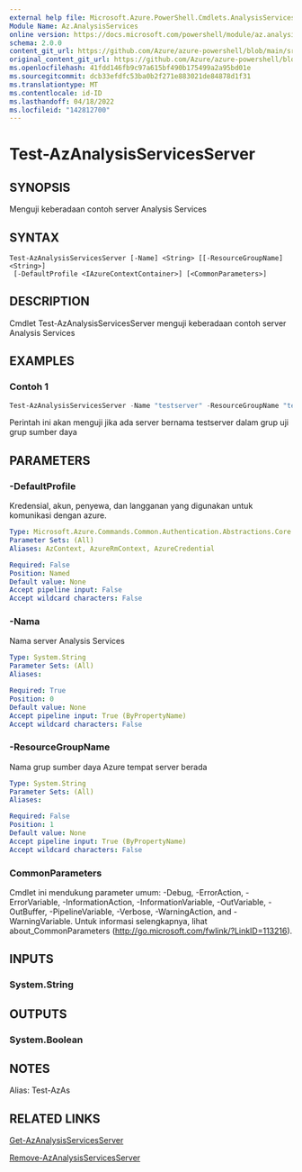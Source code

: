 ```yaml
---
external help file: Microsoft.Azure.PowerShell.Cmdlets.AnalysisServices.dll-Help.xml
Module Name: Az.AnalysisServices
online version: https://docs.microsoft.com/powershell/module/az.analysisservices/test-azanalysisservicesserver
schema: 2.0.0
content_git_url: https://github.com/Azure/azure-powershell/blob/main/src/AnalysisServices/AnalysisServices/help/Test-AzAnalysisServicesServer.md
original_content_git_url: https://github.com/Azure/azure-powershell/blob/main/src/AnalysisServices/AnalysisServices/help/Test-AzAnalysisServicesServer.md
ms.openlocfilehash: 41fdd146fb9c97a615bf490b175499a2a95bd01e
ms.sourcegitcommit: dcb33efdfc53ba0b2f271e883021de84878d1f31
ms.translationtype: MT
ms.contentlocale: id-ID
ms.lasthandoff: 04/18/2022
ms.locfileid: "142812700"
---
```

# Test-AzAnalysisServicesServer

## SYNOPSIS
Menguji keberadaan contoh server Analysis Services

## SYNTAX

```
Test-AzAnalysisServicesServer [-Name] <String> [[-ResourceGroupName] <String>]
 [-DefaultProfile <IAzureContextContainer>] [<CommonParameters>]
```

## DESCRIPTION
Cmdlet Test-AzAnalysisServicesServer menguji keberadaan contoh server Analysis Services

## EXAMPLES

### Contoh 1
```powershell
Test-AzAnalysisServicesServer -Name "testserver" -ResourceGroupName "testgroup"
```

Perintah ini akan menguji jika ada server bernama testserver dalam grup uji grup sumber daya

## PARAMETERS

### -DefaultProfile
Kredensial, akun, penyewa, dan langganan yang digunakan untuk komunikasi dengan azure.

```yaml
Type: Microsoft.Azure.Commands.Common.Authentication.Abstractions.Core.IAzureContextContainer
Parameter Sets: (All)
Aliases: AzContext, AzureRmContext, AzureCredential

Required: False
Position: Named
Default value: None
Accept pipeline input: False
Accept wildcard characters: False
```

### -Nama
Nama server Analysis Services

```yaml
Type: System.String
Parameter Sets: (All)
Aliases:

Required: True
Position: 0
Default value: None
Accept pipeline input: True (ByPropertyName)
Accept wildcard characters: False
```

### -ResourceGroupName
Nama grup sumber daya Azure tempat server berada

```yaml
Type: System.String
Parameter Sets: (All)
Aliases:

Required: False
Position: 1
Default value: None
Accept pipeline input: True (ByPropertyName)
Accept wildcard characters: False
```

### CommonParameters
Cmdlet ini mendukung parameter umum: -Debug, -ErrorAction, -ErrorVariable, -InformationAction, -InformationVariable, -OutVariable, -OutBuffer, -PipelineVariable, -Verbose, -WarningAction, and -WarningVariable. Untuk informasi selengkapnya, lihat about_CommonParameters (http://go.microsoft.com/fwlink/?LinkID=113216).

## INPUTS

### System.String

## OUTPUTS

### System.Boolean

## NOTES
Alias: Test-AzAs

## RELATED LINKS

[Get-AzAnalysisServicesServer](./Get-AzAnalysisServicesServer.md)

[Remove-AzAnalysisServicesServer](./Remove-AzAnalysisServicesServer.md)
